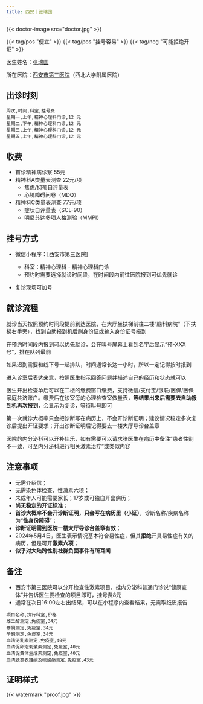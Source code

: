 ```yaml
---
title: 西安｜张瑞国
---
```


{{< doctor-image src="doctor.jpg" >}}

{{< tag/pos "便宜" >}} {{< tag/pos "挂号容易" >}} {{< tag/neg "可能拒绝开证" >}}

医生姓名：[张瑞国](https://www.haodf.com/doctor/572246740.html)

所在医院：[西安市第三医院](https://amap.com/place/B001D0WKWZ)（西北大学附属医院）

## 出诊时刻

```csv
周次,时间,科室,挂号费
星期一,上午,精神心理科门诊,12 元
星期二,下午,精神心理科门诊,12 元
星期三,上午,精神心理科门诊,12 元
星期五,上午,精神心理科门诊,12 元
```

## 收费

- 首诊精神病诊察 55元
- 精神科A类量表测查 22元/项
  - 焦虑/抑郁自评量表
  - 心境障碍问卷（MDQ）
- 精神科C类量表测查 77元/项
  - 症状自评量表（SCL-90）
  - 明尼苏达多项人格测验（MMPI）

## 挂号方式

- 微信小程序：[西安市第三医院]
  - 科室：精神心理科 - 精神心理科门诊
  - 预约时需要选择就诊时间段，在时间段内前往医院报到可优先就诊

- 复诊现场可加号

## 就诊流程

就诊当天按照预约时间段提前到达医院，在大厅坐扶梯前往二楼“脑科病院”（下扶梯右手旁），找到自助报到机后刷身份证或输入身份证号报到

在预约时间段内报到可以优先就诊，会在叫号屏幕上看到名字后显示“预-XXX号”，排在队列最前

如果迟到需要和线下号一起排队，时间通常长达一小时，所以一定记得按时报到

进入诊室后表达来意，按照医生指示回答问题并描述自己的经历和状态就可以

医生开出检查单后可以在二楼的缴费窗口缴费，支持微信/支付宝/银联/医保/医保家庭共济账户。缴费后在诊室旁的心理检查室做量表，**等结果出来后需要去自助报到机再次报到**，会显示为复诊，等待叫号即可

第一次就诊大概率只会把诊断写在病历上，不会开诊断证明；建议情况稳定多次复诊后提出开证要求；开出诊断证明后记得要去一楼大厅导诊台盖章

医院的内分泌科可以开补佳乐，如有需要可以请求张医生在病历中备注“患者性别不一致，可至内分泌科进行相关激素治疗”或类似内容

## 注意事项

- 无需介绍信；
- 无需染色体检查、性激素六项；
- 未成年人可能需要家长；17岁或可独自开出病历；
- **尚无稳定的开证标准**；
- **首诊大概率不会开诊断证明，只会写在病历里（小证）**，诊断名称/疾病名称为“**性身份障碍**”；
- **诊断证明需到医院一楼大厅导诊台盖章有效**；
- 2024年5月4日，医生表示情况基本符合易性症，但其**拒绝**开具易性症有关的病历，但是可开**激素六项**；
- **似乎对大陆跨性别社群负面事件有所耳闻**

## 备注

- 西安市第三医院可以分开检查性激素项目，挂内分泌科普通门诊说“健康查体”并告诉医生要检查的项目即可，挂号费8元
- 通常在次日16:00左右出结果，可以在小程序内查看结果，无需取纸质报告

```csv
项目名称,执行科室,价格
雌二醇测定,免疫室,34元
睾酮测定,免疫室,34元
孕酮测定,免疫室,34元
血清泌乳素测定,免疫室,40元
血清促卵泡刺激素测定,免疫室,40元
血清促黄体生成素测定,免疫室,40元
血清脱氢表雄酮及硫酸酯测定,免疫室,43元
```

## 证明样式

{{< watermark "proof.jpg" >}}
